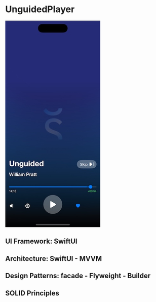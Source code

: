 # UnguidedPlayer

<img src="Developer/UnguidedPlayer.jpg" alt="RKUnguidedPlayer" width="auto" height="auto">

## UI Framework: SwiftUI
## Architecture: SwiftUI - MVVM
## Design Patterns: facade - Flyweight - Builder
## SOLID Principles
